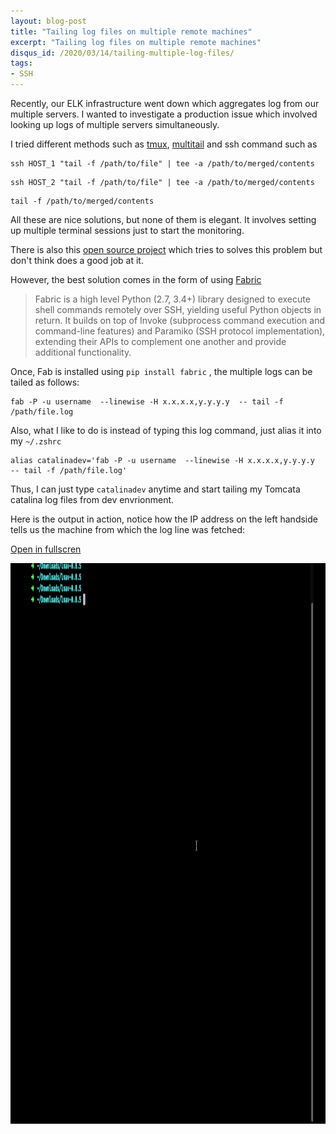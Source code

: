 ```yaml
---
layout: blog-post
title: "Tailing log files on multiple remote machines"
excerpt: "Tailing log files on multiple remote machines"
disqus_id: /2020/03/14/tailing-multiple-log-files/
tags:
- SSH
---
```


Recently, our ELK infrastructure went down which aggregates log from our multiple servers. I wanted to investigate a production issue which involved looking up logs of multiple servers simultaneously.

I tried different methods such as [tmux](https://github.com/tmux/tmux/wiki), [multitail](https://www.vanheusden.com/multitail/) and ssh command such as 

```shell
ssh HOST_1 "tail -f /path/to/file" | tee -a /path/to/merged/contents
```

```shell
ssh HOST_2 "tail -f /path/to/file" | tee -a /path/to/merged/contents
```

```
tail -f /path/to/merged/contents
```

All these are nice solutions, but none of them is elegant. It involves setting up multiple terminal sessions just to start the monitoring.

There is also this [open source project](https://github.com/dbiservices/DBITail) which tries to solves this problem but don't think does a good job at it.

However, the best solution comes in the form of using [Fabric](http://www.fabfile.org/)

>  Fabric is a high level Python (2.7, 3.4+) library designed to execute shell commands remotely over SSH, yielding useful Python objects in return.
It builds on top of Invoke (subprocess command execution and command-line features) and Paramiko (SSH protocol implementation), extending their APIs to complement one another and provide additional functionality.

Once, Fab is installed using `pip install fabric` , the multiple logs can be tailed as follows:

```
fab -P -u username  --linewise -H x.x.x.x,y.y.y.y  -- tail -f /path/file.log
```

Also, what I like to do is instead of typing this log command, just alias it into my `~/.zshrc`

```shell
alias catalinadev='fab -P -u username  --linewise -H x.x.x.x,y.y.y.y  -- tail -f /path/file.log'
```

Thus, I can just type `catalinadev` anytime and start tailing my Tomcata catalina log files from dev envrionment.

Here is the output in action, notice how the IP address on the left handside tells us the machine from which the log line was fetched:

[Open in fullscren](/images/Blog/output.gif)

<img src='/images/Blog/output.gif' height='897px' width='1417px' />
